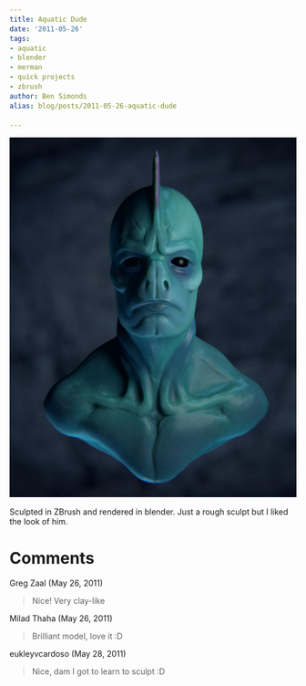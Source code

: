 ```yaml
---
title: Aquatic Dude
date: '2011-05-26'
tags:
- aquatic
- blender
- merman
- quick projects
- zbrush
author: Ben Simonds
alias: blog/posts/2011-05-26-aquatic-dude

---
```


![>< ><](/images/old/swimmer2_2.jpg)

Sculpted in ZBrush and rendered in blender. Just a rough sculpt but I liked the look of him.





# Comments


Greg Zaal (May 26, 2011)
> Nice! Very clay-like

Milad Thaha (May 26, 2011)
> Brilliant model, love it :D

eukleyvcardoso (May 28, 2011)
> Nice, dam I got to learn to sculpt :D
